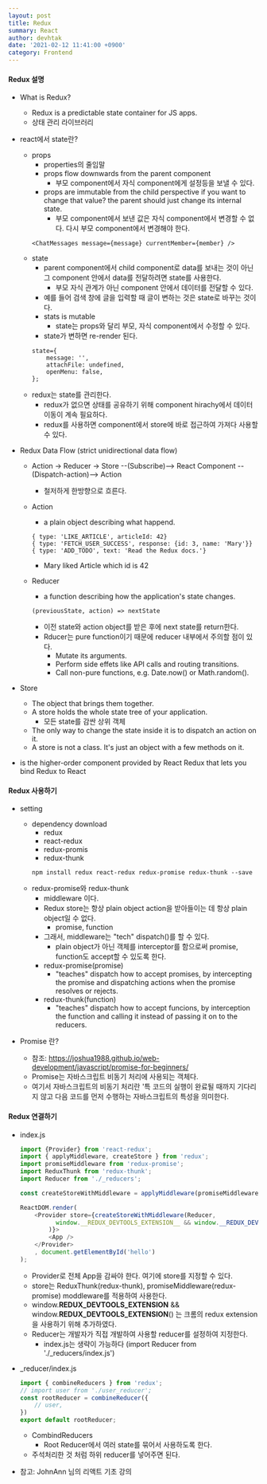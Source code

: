 ```yaml
---
layout: post
title: Redux
summary: React
author: devhtak
date: '2021-02-12 11:41:00 +0900'
category: Frontend
---
```


#### Redux 설명

- What is Redux?
  - Redux is a predictable state container for JS apps.
  - 상태 관리 라이브러리
  
- react에서 state란?
  - props
    - properties의 줄임말
    - props flow downwards from the parent component
      - 부모 component에서 자식 component에게 설정등을 보낼 수 있다.
    - props are immutable from the child perspective if you want to change that value? the parent should just change its internal state.
      - 부모 component에서 보낸 값은 자식 component에서 변경할 수 없다. 다시 부모 component에서 변경해야 한다.
    ```
    <ChatMessages message={message} currentMember={member} />
    ```
  - state
    - parent component에서 child component로 data를 보내는 것이 아닌 그 component 안에서 data를 전달하려면 state를 사용한다.
      - 부모 자식 관계가 아닌 component 안에서 데이터를 전달할 수 있다.
    - 예를 들어 검색 창에 글을 입력할 때 글이 변하는 것은 state로 바꾸는 것이다.
    - stats is mutable
      - state는 props와 달리 부모, 자식 component에서 수정할 수 있다.
    - state가 변하면 re-render 된다.
    ```
    state={
        message: '',
        attachFile: undefined,
        openMenu: false,
    };
    ```
  - redux는 state를 관리한다.
    - redux가 없으면 상태를 공유하기 위해 component hirachy에서 데이터 이동이 계속 필요하다.
    - redux를 사용하면 component에서 store에 바로 접근하여 가져다 사용할 수 있다.
  
- Redux Data Flow (strict unidirectional data flow)
  - Action -> Reducer -> Store --(Subscribe)--> React Component --(Dispatch-action)--> Action
    - 철저하게 한방향으로 흐른다.
    
  - Action
    - a plain object describing what happend.
    ```
    { type: 'LIKE_ARTICLE', articleId: 42}
    { type: 'FETCH_USER_SUCCESS', response: {id: 3, name: 'Mary'}}
    { type: 'ADD_TODO', text: 'Read the Redux docs.'}
    ```
    - Mary liked Article which id is 42
  
  - Reducer
    - a function describing how the application's state changes.
    ```
    (previousState, action) => nextState
    ```
    - 이전 state와 action object를 받은 후에 next state를 return한다.
    - Rducer는 pure function이기 때문에 reducer 내부에서 주의할 점이 있다.
      - Mutate its arguments.
      - Perform side effets like API calls and routing transitions.
      - Call non-pure functions, e.g. Date.now() or Math.random().

- Store
  - The object that brings them together.
  - A store holds the whole state tree of your application.
    - 모든 state를 감싼 상위 객체  
  - The only way to change the state inside it is to dispatch an action on it.
  - A store is not a class. It's just an object with a few methods on it.
  
- <Provider /> is the higher-order component provided by React Redux that lets you bind Redux to React

#### Redux 사용하기

- setting
  - dependency download
    - redux
    - react-redux
    - redux-promis    
    - redux-thunk
    ```
    npm install redux react-redux redux-promise redux-thunk --save
    ```
  - redux-promise와 redux-thunk
    - middleware 이다.
    - Redux store는 항상 plain object action을 받아들이는 데 항상 plain object일 수 없다.
      - promise, function
    - 그래서, middleware는 "tech" dispatch()를 할 수 있다.
      - plain object가 아닌 객체를 interceptor를 함으로써 promise, function도 accept할 수 있도록 한다.
    - redux-promise(promise)
      - "teaches" dispatch how to accept promises, by intercepting the promise and dispatching actions when the promise resolves or rejects.
    - redux-thunk(function)
      - "teaches" dispatch how to accept funcions, by interception the function and calling it instead of passing it on to the reducers.
      
- Promise 란?
  - 참조: https://joshua1988.github.io/web-development/javascript/promise-for-beginners/
  - Promise는 자바스크립트 비동기 처리에 사용되는 객체다.
  - 여기서 자바스크립트의 비동기 처리란 '특 코드의 실행이 완료될 때까지 기다리지 않고 다음 코드를 먼저 수행하는 자바스크립트의 특성을 의미한다.
  
#### Redux 연결하기

- index.js
  ```javascript
  import {Provider} from 'react-redux';
  import { applyMiddleware, createStore } from 'redux';
  import promiseMiddleware from 'redux-promise';
  import ReduxThunk from 'redux-thunk';
  import Reducer from './_reducers';

  const createStoreWithMiddleware = applyMiddleware(promiseMiddleware, ReduxThunk)(createStore);

  ReactDOM.render( 
      <Provider store={createStoreWithMiddleware(Reducer, 
            window.__REDUX_DEVTOOLS_EXTENSION__ && window.__REDUX_DEVTOOLS_EXTENSION__()
          )}>
          <App />
      </Provider>
      , document.getElementById('hello')
  );

  ```
  - Provider로 전체 App을 감싸야 한다. 여기에 store를 지정할 수 있다.
  - store는 ReduxThunk(redux-thunk), promiseMiddleware(redux-promise) moddleware를 적용하여 사용한다.
  - window.__REDUX_DEVTOOLS_EXTENSION__ && window.__REDUX_DEVTOOLS_EXTENSION__() 는 크롬의 redux extension을 사용하기 위해 추가하였다.
  - Reducer는 개발자가 직접 개발하여 사용할 reducer를 설정하여 지정한다.
    - index.js는 생략이 가능하다 (import Reducer from './_reducers/index.js')
  
- _reducer/index.js
  ```javascript
  import { combineReducers } from 'redux';
  // import user from './user_reducer';
  const rootReducer = combineReducer({
      // user,
  })
  export default rootReducer;
  ```
  - CombindReducers
    - Root Reducer에서 여러 state를 묶어서 사용하도록 한다.
  - 주석처리한 것 처럼 하위 reducer를 넣어주면 된다.

- 참고: JohnAnn 님의 리액트 기초 강의
